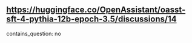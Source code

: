 ## https://huggingface.co/OpenAssistant/oasst-sft-4-pythia-12b-epoch-3.5/discussions/14

contains_question: no